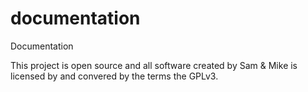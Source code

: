# documentation
Documentation

This project is open source and all software created by Sam & Mike is licensed by and convered by the terms the GPLv3.


